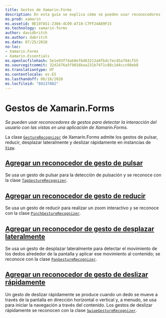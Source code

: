 ```yaml
---
title: Gestos de Xamarin.Forms
description: En esta guía se explica cómo se pueden usar reconocedores de gestos de Xamarin.Forms para detectar la interacción del usuario con las vistas en una aplicación de Xamarin.Forms.
ms.prod: xamarin
ms.assetid: 0E197A51-2304-4C09-A710-C7FF24A89F15
ms.technology: xamarin-forms
author: davidbritch
ms.author: dabritch
ms.date: 07/25/2018
no-loc:
- Xamarin.Forms
- Xamarin.Essentials
ms.openlocfilehash: 5e1e93f74ab8ef6d63213a8fbdc7ec45a794cf55
ms.sourcegitcommit: 32d2476a5f9016baa231b7471c88c1d4ccc08eb8
ms.translationtype: HT
ms.contentlocale: es-ES
ms.lasthandoff: 06/18/2020
ms.locfileid: "84137882"
---
```

# <a name="xamarinforms-gestures"></a>Gestos de Xamarin.Forms

_Se pueden usar reconocedores de gestos para detectar la interacción del usuario con las vistas en una aplicación de Xamarin.Forms._

La clase [`GestureRecognizer`](xref:Xamarin.Forms.GestureRecognizer) de Xamarin.Forms admite los gestos de pulsar, reducir, desplazar lateralmente y deslizar rápidamente en instancias de [`View`](xref:Xamarin.Forms.View).

## <a name="adding-a-tap-gesture-recognizer"></a>[Agregar un reconocedor de gesto de pulsar](tap.md)

Se usa un gesto de pulsar para la detección de pulsación y se reconoce con la clase [`TapGestureRecognizer`](xref:Xamarin.Forms.TapGestureRecognizer).

## <a name="adding-a-pinch-gesture-recognizer"></a>[Agregar un reconocedor de gesto de reducir](pinch.md)

Se usa un gesto de reducir para realizar un zoom interactivo y se reconoce con la clase [`PinchGestureRecognizer`](xref:Xamarin.Forms.PinchGestureRecognizer).

## <a name="adding-a-pan-gesture-recognizer"></a>[Agregar un reconocedor de gesto de desplazar lateralmente](pan.md)

Se usa un gesto de desplazar lateralmente para detectar el movimiento de los dedos alrededor de la pantalla y aplicar ese movimiento al contenido; se reconoce con la clase [`PanGestureRecognizer`](xref:Xamarin.Forms.PanGestureRecognizer).

## <a name="adding-a-swipe-gesture-recognizer"></a>[Agregar un reconocedor de gesto de deslizar rápidamente](swipe.md)

Un gesto de deslizar rápidamente se produce cuando un dedo se mueve a través de la pantalla en dirección horizontal o vertical y, a menudo, se usa para iniciar la navegación a través del contenido. Los gestos de deslizar rápidamente se reconocen con la clase [`SwipeGestureRecognizer`](xref:Xamarin.Forms.SwipeGestureRecognizer).
